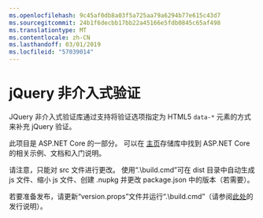 ```yaml
---
ms.openlocfilehash: 9c45af0db8a03f5a725aa79a6294b77e615c43d7
ms.sourcegitcommit: 24b1f6decbb17bb22a45166e5fdb0845c65af498
ms.translationtype: MT
ms.contentlocale: zh-CN
ms.lasthandoff: 03/01/2019
ms.locfileid: "57039014"
---
```

<a name="jquery-unobtrusive-validation"></a>jQuery 非介入式验证
=============================

JQuery 非介入式验证库通过支持将验证选项指定为 HTML5 `data-*` 元素的方式来补充 jQuery 验证。

此项目是 ASP.NET Core 的一部分。 可以在 [主页](https://github.com/aspnet/home)存储库中找到 ASP.NET Core 的相关示例、文档和入门说明。

请注意，只能对 src 文件进行更改。 使用“.\build.cmd”可在 dist 目录中自动生成 js 文件、缩小 js 文件、创建 .nupkg 并更改 package.json 中的版本（若需要）。

若要准备发布，请更新“version.props”文件并运行“.\build.cmd”（请参阅[此处](https://github.com/aspnet/jquery-validation-unobtrusive/wiki/Release-checklist)的发行说明）。